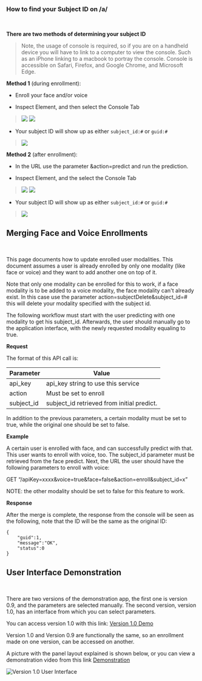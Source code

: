 ### How to find your Subject ID on /a/
<br/>

**There are two methods of determining your subject ID**

> Note, the usage of console is required, so if you are on a handheld device you will have to link to a computer to view the console. Such as an iPhone linking to a macbook to portray the console. Console is accessible on Safari, Firefox, and Google Chrome, and Microsoft Edge.

**Method 1** (during enrollment):
* Enroll your face and/or voice

* Inspect Element, and then select the Console Tab

> ![](https://github.com/openinfer/PrivateIdentity/blob/master/images/chrome-right-click-inspect.png)
> ![](https://github.com/openinfer/PrivateIdentity/blob/master/images/inspect_console.png)
* Your subject ID will show up as either `subject_id:#` or `guid:#`
> ![](https://github.com/openinfer/PrivateIdentity/blob/master/images/SubjectID_Console_During_Enrollment.png)

**Method 2** (after enrollment):
* In the URL use the parameter &action=predict and run the prediction.

* Inspect Element, and the select the Console Tab
> ![](https://github.com/openinfer/PrivateIdentity/blob/master/images/chrome-right-click-inspect.png)
> ![](https://github.com/openinfer/PrivateIdentity/blob/master/images/inspect_console.png)
* Your subject ID will show up as either `subject_id:#` or `guid:#`
> ![](https://github.com/openinfer/PrivateIdentity/blob/master/images/SubjectID_Console_During_Enrollment.png)

## Merging Face and Voice Enrollments
<br/>

This page documents how to update enrolled user modalities. This document assumes a user is already enrolled by only one modality (like face or voice) and they want to add another one on top of it. 

Note that only one modality can be enrolled for this to work, if a face modality is to be added to a voice modality, the face modality can't already exist. In this case use the parameter action=subjectDelete&subject_id=# this will delete your modality specified with the subject id.

The following workflow must start with the user predicting with one modality to get his subject_id. Afterwards, the user should manually go to the application interface, with the newly requested modality equaling to true.

**Request**


The format of this API call is:  


|Parameter     |         Value| 
|-----|----|
|api_key       |         api_key string to use this service|
|action           |         Must be set to enroll|
|subject_id      |         subject_id retrieved from initial predict.|

In addition to the previous parameters, a certain modality must be set to true, while the original one should be set to false.


**Example**

A certain user is enrolled with face, and can successfully predict with that. This user wants to enroll with voice, too. The subject_id parameter must be retrieved from the face predict. Next, the URL the user should have the following parameters to enroll with voice:

GET “/apiKey=xxxx&voice=true&face=false&action=enroll&subject_id=x”

NOTE: the other modality should be set to false for this feature to work.


**Response**

After the merge is complete, the response from the console will be seen as the following, note that the ID will be the same as the original ID:

```
{
    "guid":1,
    "message":"OK",
    "status":0
}
```

## User Interface Demonstration
<br/>

There are two versions of the demonstration app, the first one is version 0.9, and the parameters are selected manually. The second version, version 1.0, has an interface from which you can select parameters.

You can access version 1.0 with this link: [Version 1.0 Demo](https://private.id/demo/index.htm?apiKey=1962)

Version 1.0 and Version 0.9 are functionally the same, so an enrollment made on one version, can be accessed on another.

A picture with the panel layout explained is shown below, or you can view a demonstration video from this link
[Demonstration](https://www.youtube.com/watch?v=6x0b5FckhIA)

![Version 1.0 User Interface](https://github.com/openinfer/PrivateIdentity/blob/master/images/Version%201.0%20UI.png)




